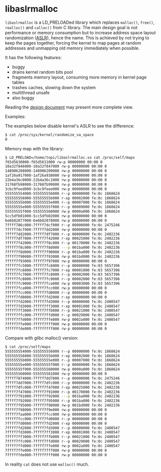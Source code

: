 # libaslrmalloc

`libaslrmalloc` is a LD_PRELOADed library which replaces `malloc()`,
`free()`, `realloc()` and `calloc()` from C library. The main design
goal is not performance or memory consumption but to increase address space
layout randomization ([ASLR](https://en.wikipedia.org/wiki/Address_space_layout_randomization)), hence the name.
This is achieved by not trying to keep the pages together, forcing the kernel to map
pages at random addresses and unmapping old memory immediately when possible.

It has the following features:
* buggy
* drains kernel random bits pool
* fragments memory layout, consuming more memory in kernel page tables
* trashes caches, slowing down the system
* multithread unsafe
* also buggy

Reading the [design document](/DESIGN.md) may present more complete view.

Examples:

The examples below disable kernel's ASLR to see the difference:
```bash
$ cat /proc/sys/kernel/randomize_va_space
0
```

Memory map with the library:
```bash
$ LD_PRELOAD=/home/topi/libaslrmalloc.so cat /proc/self/maps
f65d5630000-f65d5631000 rw-p 00000000 00:00 0 
10a32f846000-10a32f847000 rw-p 00000000 00:00 0 
148906208000-148906209000 rw-p 00000000 00:00 0 
1af26a917000-1af26a938000 rw-p 00000000 00:00 0 
22b4a36c0000-22b4a36c1000 rw-p 00000000 00:00 0 
31768fb98000-31768fb99000 rw-p 00000000 00:00 0 
3cbc9feed000-3cbc9feee000 rw-p 00000000 00:00 0 
555555554000-555555556000 r--p 00000000 fe:0c 1868624                    /usr/bin/cat
555555556000-55555555b000 r-xp 00002000 fe:0c 1868624                    /usr/bin/cat
55555555b000-55555555e000 r--p 00007000 fe:0c 1868624                    /usr/bin/cat
55555555e000-55555555f000 r--p 00009000 fe:0c 1868624                    /usr/bin/cat
55555555f000-555555560000 rw-p 0000a000 fe:0c 1868624                    /usr/bin/cat
5cc5dfb01000-5cc5dfb02000 rw-p 00000000 00:00 0 
6e6b82877000-6e6b82878000 rw-p 00000000 00:00 0 
7ffff786c000-7ffff7dcf000 r--p 00000000 fe:0c 2475246                    /usr/lib/locale/locale-archive
7ffff7dcf000-7ffff7dd2000 rw-p 00000000 00:00 0 
7ffff7dd2000-7ffff7df7000 r--p 00000000 fe:0c 2402236                    /usr/lib/x86_64-linux-gnu/libc-2.31.so
7ffff7df7000-7ffff7f42000 r-xp 00025000 fe:0c 2402236                    /usr/lib/x86_64-linux-gnu/libc-2.31.so
7ffff7f42000-7ffff7f8c000 r--p 00170000 fe:0c 2402236                    /usr/lib/x86_64-linux-gnu/libc-2.31.so
7ffff7f8c000-7ffff7f8d000 ---p 001ba000 fe:0c 2402236                    /usr/lib/x86_64-linux-gnu/libc-2.31.so
7ffff7f8d000-7ffff7f90000 r--p 001ba000 fe:0c 2402236                    /usr/lib/x86_64-linux-gnu/libc-2.31.so
7ffff7f90000-7ffff7f93000 rw-p 001bd000 fe:0c 2402236                    /usr/lib/x86_64-linux-gnu/libc-2.31.so
7ffff7f93000-7ffff7f97000 rw-p 00000000 00:00 0 
7ffff7fc5000-7ffff7fc6000 r--p 00000000 fe:03 5657396                    /home/topi/libaslrmalloc.so
7ffff7fc6000-7ffff7fc7000 r-xp 00001000 fe:03 5657396                    /home/topi/libaslrmalloc.so
7ffff7fc7000-7ffff7fc8000 r--p 00002000 fe:03 5657396                    /home/topi/libaslrmalloc.so
7ffff7fc8000-7ffff7fc9000 r--p 00002000 fe:03 5657396                    /home/topi/libaslrmalloc.so
7ffff7fc9000-7ffff7fca000 rw-p 00003000 fe:03 5657396                    /home/topi/libaslrmalloc.so
7ffff7fca000-7ffff7fcc000 rw-p 00000000 00:00 0 
7ffff7fcc000-7ffff7fd0000 r--p 00000000 00:00 0                          [vvar]
7ffff7fd0000-7ffff7fd2000 r-xp 00000000 00:00 0                          [vdso]
7ffff7fd2000-7ffff7fd3000 r--p 00000000 fe:0c 2400547                    /usr/lib/x86_64-linux-gnu/ld-2.31.so
7ffff7fd3000-7ffff7ff3000 r-xp 00001000 fe:0c 2400547                    /usr/lib/x86_64-linux-gnu/ld-2.31.so
7ffff7ff3000-7ffff7ffb000 r--p 00021000 fe:0c 2400547                    /usr/lib/x86_64-linux-gnu/ld-2.31.so
7ffff7ffc000-7ffff7ffd000 r--p 00029000 fe:0c 2400547                    /usr/lib/x86_64-linux-gnu/ld-2.31.so
7ffff7ffd000-7ffff7ffe000 rw-p 0002a000 fe:0c 2400547                    /usr/lib/x86_64-linux-gnu/ld-2.31.so
7ffff7ffe000-7ffff7fff000 rw-p 00000000 00:00 0 
7ffffffde000-7ffffffff000 rw-p 00000000 00:00 0                          [stack]
```

Compare with glibc malloc() version:
```bash
$ cat /proc/self/maps
555555554000-555555556000 r--p 00000000 fe:0c 1868624                    /usr/bin/cat
555555556000-55555555b000 r-xp 00002000 fe:0c 1868624                    /usr/bin/cat
55555555b000-55555555e000 r--p 00007000 fe:0c 1868624                    /usr/bin/cat
55555555e000-55555555f000 r--p 00009000 fe:0c 1868624                    /usr/bin/cat
55555555f000-555555560000 rw-p 0000a000 fe:0c 1868624                    /usr/bin/cat
555555560000-555555581000 rw-p 00000000 00:00 0                          [heap]
7ffff7874000-7ffff7dd7000 r--p 00000000 fe:0c 2475246                    /usr/lib/locale/locale-archive
7ffff7dd7000-7ffff7dfc000 r--p 00000000 fe:0c 2402236                    /usr/lib/x86_64-linux-gnu/libc-2.31.so
7ffff7dfc000-7ffff7f47000 r-xp 00025000 fe:0c 2402236                    /usr/lib/x86_64-linux-gnu/libc-2.31.so
7ffff7f47000-7ffff7f91000 r--p 00170000 fe:0c 2402236                    /usr/lib/x86_64-linux-gnu/libc-2.31.so
7ffff7f91000-7ffff7f92000 ---p 001ba000 fe:0c 2402236                    /usr/lib/x86_64-linux-gnu/libc-2.31.so
7ffff7f92000-7ffff7f95000 r--p 001ba000 fe:0c 2402236                    /usr/lib/x86_64-linux-gnu/libc-2.31.so
7ffff7f95000-7ffff7f98000 rw-p 001bd000 fe:0c 2402236                    /usr/lib/x86_64-linux-gnu/libc-2.31.so
7ffff7f98000-7ffff7f9e000 rw-p 00000000 00:00 0 
7ffff7faa000-7ffff7fcc000 rw-p 00000000 00:00 0 
7ffff7fcc000-7ffff7fd0000 r--p 00000000 00:00 0                          [vvar]
7ffff7fd0000-7ffff7fd2000 r-xp 00000000 00:00 0                          [vdso]
7ffff7fd2000-7ffff7fd3000 r--p 00000000 fe:0c 2400547                    /usr/lib/x86_64-linux-gnu/ld-2.31.so
7ffff7fd3000-7ffff7ff3000 r-xp 00001000 fe:0c 2400547                    /usr/lib/x86_64-linux-gnu/ld-2.31.so
7ffff7ff3000-7ffff7ffb000 r--p 00021000 fe:0c 2400547                    /usr/lib/x86_64-linux-gnu/ld-2.31.so
7ffff7ffc000-7ffff7ffd000 r--p 00029000 fe:0c 2400547                    /usr/lib/x86_64-linux-gnu/ld-2.31.so
7ffff7ffd000-7ffff7ffe000 rw-p 0002a000 fe:0c 2400547                    /usr/lib/x86_64-linux-gnu/ld-2.31.so
7ffff7ffe000-7ffff7fff000 rw-p 00000000 00:00 0 
7ffffffde000-7ffffffff000 rw-p 00000000 00:00 0                          [stack]
```

In reality `cat` does not use `malloc()` much.
